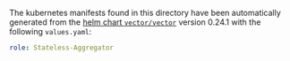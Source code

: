 The kubernetes manifests found in this directory have been automatically generated
from the [helm chart `vector/vector`](https://github.com/vectordotdev/helm-charts/tree/master/charts/vector)
version 0.24.1 with the following `values.yaml`:

```yaml
role: Stateless-Aggregator
```
